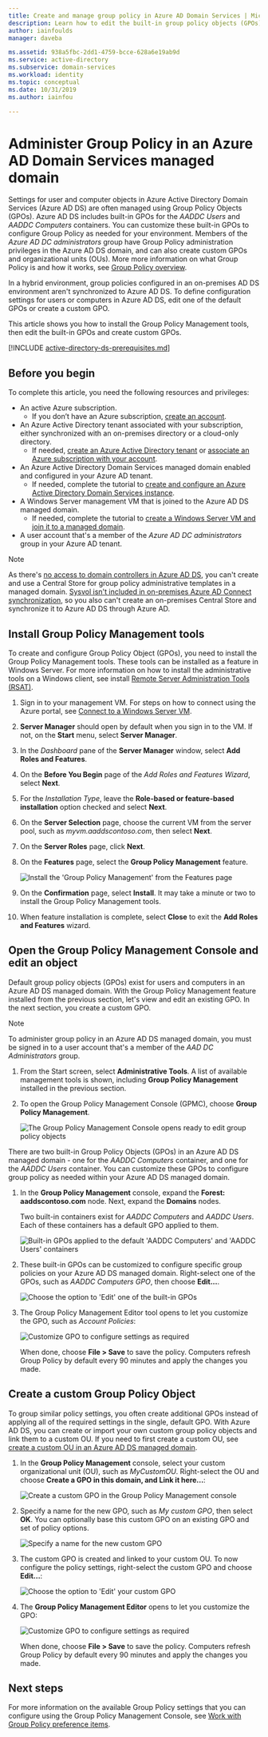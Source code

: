 ```yaml
---
title: Create and manage group policy in Azure AD Domain Services | Microsoft Docs
description: Learn how to edit the built-in group policy objects (GPOs) and create your own custom policies in an Azure Active Directory Domain Services managed domain.
author: iainfoulds
manager: daveba

ms.assetid: 938a5fbc-2dd1-4759-bcce-628a6e19ab9d
ms.service: active-directory
ms.subservice: domain-services
ms.workload: identity
ms.topic: conceptual
ms.date: 10/31/2019
ms.author: iainfou

---
```

# Administer Group Policy in an Azure AD Domain Services managed domain

Settings for user and computer objects in Azure Active Directory Domain Services (Azure AD DS) are often managed using Group Policy Objects (GPOs). Azure AD DS includes built-in GPOs for the *AADDC Users* and *AADDC Computers* containers. You can customize these built-in GPOs to configure Group Policy as needed for your environment. Members of the *Azure AD DC administrators* group have Group Policy administration privileges in the Azure AD DS domain, and can also create custom GPOs and organizational units (OUs). More more information on what Group Policy is and how it works, see [Group Policy overview][group-policy-overview].

In a hybrid environment, group policies configured in an on-premises AD DS environment aren't synchronized to Azure AD DS. To define configuration settings for users or computers in Azure AD DS, edit one of the default GPOs or create a custom GPO.

This article shows you how to install the Group Policy Management tools, then edit the built-in GPOs and create custom GPOs.

[!INCLUDE [active-directory-ds-prerequisites.md](../../includes/active-directory-ds-prerequisites.md)]

## Before you begin

To complete this article, you need the following resources and privileges:

* An active Azure subscription.
    * If you don’t have an Azure subscription, [create an account](https://azure.microsoft.com/free/?WT.mc_id=A261C142F).
* An Azure Active Directory tenant associated with your subscription, either synchronized with an on-premises directory or a cloud-only directory.
    * If needed, [create an Azure Active Directory tenant][create-azure-ad-tenant] or [associate an Azure subscription with your account][associate-azure-ad-tenant].
* An Azure Active Directory Domain Services managed domain enabled and configured in your Azure AD tenant.
    * If needed, complete the tutorial to [create and configure an Azure Active Directory Domain Services instance][create-azure-ad-ds-instance].
* A Windows Server management VM that is joined to the Azure AD DS managed domain.
    * If needed, complete the tutorial to [create a Windows Server VM and join it to a managed domain][create-join-windows-vm].
* A user account that's a member of the *Azure AD DC administrators* group in your Azure AD tenant.

> [!NOTE]
> As there's [no access to domain controllers in Azure AD DS](faqs.md#can-i-connect-to-the-domain-controller-for-my-managed-domain-using-remote-desktop), you can't create and use a Central Store for group policy administrative templates in a managed domain. [Sysvol isn't included in on-premises Azure AD Connect synchronization](synchronization.md#what-isnt-synchronized-to-azure-ad-ds), so you also can't create an on-premises Central Store and synchronize it to Azure AD DS through Azure AD.

## Install Group Policy Management tools

To create and configure Group Policy Object (GPOs), you need to install the Group Policy Management tools. These tools can be installed as a feature in Windows Server. For more information on how to install the administrative tools on a Windows client, see install [Remote Server Administration Tools (RSAT)][install-rsat].

1. Sign in to your management VM. For steps on how to connect using the Azure portal, see [Connect to a Windows Server VM][connect-windows-server-vm].
1. **Server Manager** should open by default when you sign in to the VM. If not, on the **Start** menu, select **Server Manager**.
1. In the *Dashboard* pane of the **Server Manager** window, select **Add Roles and Features**.
1. On the **Before You Begin** page of the *Add Roles and Features Wizard*, select **Next**.
1. For the *Installation Type*, leave the **Role-based or feature-based installation** option checked and select **Next**.
1. On the **Server Selection** page, choose the current VM from the server pool, such as *myvm.aaddscontoso.com*, then select **Next**.
1. On the **Server Roles** page, click **Next**.
1. On the **Features** page, select the **Group Policy Management** feature.

    ![Install the 'Group Policy Management' from the Features page](./media/active-directory-domain-services-admin-guide/install-rsat-server-manager-add-roles-gp-management.png)

1. On the **Confirmation** page, select **Install**. It may take a minute or two to install the Group Policy Management tools.
1. When feature installation is complete, select **Close** to exit the **Add Roles and Features** wizard.

## Open the Group Policy Management Console and edit an object

Default group policy objects (GPOs) exist for users and computers in an Azure AD DS managed domain. With the Group Policy Management feature installed from the previous section, let's view and edit an existing GPO. In the next section, you create a custom GPO.

> [!NOTE]
> To administer group policy in an Azure AD DS managed domain, you must be signed in to a user account that's a member of the *AAD DC Administrators* group.

1. From the Start screen, select **Administrative Tools**. A list of available management tools is shown, including **Group Policy Management** installed in the previous section.
1. To open the Group Policy Management Console (GPMC), choose **Group Policy Management**.

    ![The Group Policy Management Console opens ready to edit group policy objects](./media/active-directory-domain-services-admin-guide/gp-management-console.png)

There are two built-in Group Policy Objects (GPOs) in an Azure AD DS managed domain - one for the *AADDC Computers* container, and one for the *AADDC Users* container. You can customize these GPOs to configure group policy as needed within your Azure AD DS managed domain.

1. In the **Group Policy Management** console, expand the **Forest: aaddscontoso.com** node. Next, expand the **Domains** nodes.

    Two built-in containers exist for *AADDC Computers* and *AADDC Users*. Each of these containers has a default GPO applied to them.

    ![Built-in GPOs applied to the default 'AADDC Computers' and 'AADDC Users' containers](./media/active-directory-domain-services-admin-guide/builtin-gpos.png)

1. These built-in GPOs can be customized to configure specific group policies on your Azure AD DS managed domain. Right-select one of the GPOs, such as *AADDC Computers GPO*, then choose **Edit...**.

    ![Choose the option to 'Edit' one of the built-in GPOs](./media/active-directory-domain-services-admin-guide/edit-builtin-gpo.png)

1. The Group Policy Management Editor tool opens to let you customize the GPO, such as *Account Policies*:

    ![Customize GPO to configure settings as required](./media/active-directory-domain-services-admin-guide/gp-editor.png)

    When done, choose **File > Save** to save the policy. Computers refresh Group Policy by default every 90 minutes and apply the changes you made.

## Create a custom Group Policy Object

To group similar policy settings, you often create additional GPOs instead of applying all of the required settings in the single, default GPO. With Azure AD DS, you can create or import your own custom group policy objects and link them to a custom OU. If you need to first create a custom OU, see [create a custom OU in an Azure AD DS managed domain](create-ou.md).

1. In the **Group Policy Management** console, select your custom organizational unit (OU), such as *MyCustomOU*. Right-select the OU and choose **Create a GPO in this domain, and Link it here...**:

    ![Create a custom GPO in the Group Policy Management console](./media/active-directory-domain-services-admin-guide/gp-create-gpo.png)

1. Specify a name for the new GPO, such as *My custom GPO*, then select **OK**. You can optionally base this custom GPO on an existing GPO and set of policy options.

    ![Specify a name for the new custom GPO](./media/active-directory-domain-services-admin-guide/gp-specify-gpo-name.png)

1. The custom GPO is created and linked to your custom OU. To now configure the policy settings, right-select the custom GPO and choose **Edit...**:

    ![Choose the option to 'Edit' your custom GPO](./media/active-directory-domain-services-admin-guide/gp-gpo-created.png)

1. The **Group Policy Management Editor** opens to let you customize the GPO:

    ![Customize GPO to configure settings as required](./media/active-directory-domain-services-admin-guide/gp-customize-gpo.png)

    When done, choose **File > Save** to save the policy. Computers refresh Group Policy by default every 90 minutes and apply the changes you made.

## Next steps

For more information on the available Group Policy settings that you can configure using the Group Policy Management Console, see [Work with Group Policy preference items][group-policy-console].

<!-- INTERNAL LINKS -->
[create-azure-ad-tenant]: ../active-directory/fundamentals/sign-up-organization.md
[associate-azure-ad-tenant]: ../active-directory/fundamentals/active-directory-how-subscriptions-associated-directory.md
[create-azure-ad-ds-instance]: tutorial-create-instance.md
[create-join-windows-vm]: join-windows-vm.md
[tutorial-create-management-vm]: tutorial-create-management-vm.md
[connect-windows-server-vm]: join-windows-vm.md#connect-to-the-windows-server-vm

<!-- EXTERNAL LINKS -->
[group-policy-overview]: /previous-versions/windows/it-pro/windows-server-2012-R2-and-2012/hh831791(v=ws.11)
[install-rsat]: /windows-server/remote/remote-server-administration-tools#BKMK_Thresh
[group-policy-console]: /previous-versions/windows/it-pro/windows-server-2012-R2-and-2012/dn789194(v=ws.11)
